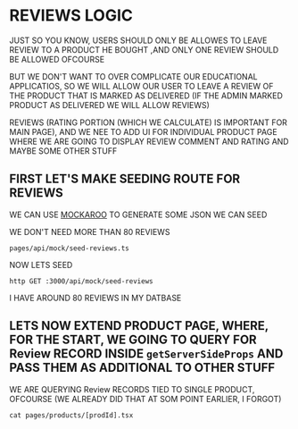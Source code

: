 # REVIEWS LOGIC

JUST SO YOU KNOW, USERS SHOULD ONLY BE ALLOWES TO LEAVE REVIEW TO A PRODUCT HE BOUGHT ,AND ONLY ONE REVIEW SHOULD BE ALLOWED OFCOURSE

BUT WE DON'T WANT TO OVER COMPLICATE OUR EDUCATIONAL APPLICATIOS, SO WE WILL ALLOW OUR USER TO LEAVE A REVIEW OF THE PRODUCT THAT IS MARKED AS DELIVERED (IF THE ADMIN MARKED PRODUCT AS DELIVERED WE WILL ALLOW REVIEWS)

REVIEWS (RATING PORTION (WHICH WE CALCULATE) IS IMPORTANT FOR MAIN PAGE), AND WE NEE TO ADD UI FOR INDIVIDUAL PRODUCT PAGE WHERE WE ARE GOING TO DISPLAY REVIEW COMMENT AND RATING AND MAYBE SOME OTHER STUFF

## FIRST LET'S MAKE SEEDING ROUTE FOR REVIEWS

WE CAN USE [MOCKAROO](https://www.mockaroo.com/) TO GENERATE SOME JSON WE CAN SEED

WE DON'T NEED MORE THAN 80 REVIEWS

`pages/api/mock/seed-reviews.ts`

NOW LETS SEED

```
http GET :3000/api/mock/seed-reviews
```

I HAVE AROUND 80 REVIEWS IN MY DATBASE

## LETS NOW EXTEND PRODUCT PAGE, WHERE, FOR THE START, WE GOING TO QUERY FOR Review RECORD INSIDE `getServerSideProps` AND PASS THEM AS ADDITIONAL TO OTHER STUFF

WE ARE QUERYING Review RECORDS TIED TO SINGLE PRODUCT, OFCOURSE (WE ALREADY DID THAT AT SOM POINT EARLIER, I FORGOT)

```
cat pages/products/[prodId].tsx
```

